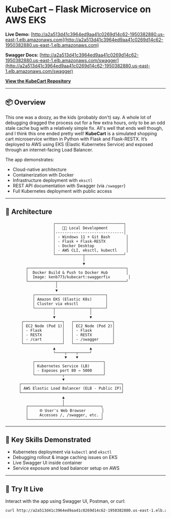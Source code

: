 # KubeCart – Flask Microservice on AWS EKS

**Live Demo:**   [http://a2a513d41c3964ed9aa41c0269d14c62-1950382880.us-east-1.elb.amazonaws.com](http://a2a513d41c3964ed9aa41c0269d14c62-1950382880.us-east-1.elb.amazonaws.com) 

**Swagger Docs:**   [http://a2a513d41c3964ed9aa41c0269d14c62-1950382880.us-east-1.elb.amazonaws.com/swagger](http://a2a513d41c3964ed9aa41c0269d14c62-1950382880.us-east-1.elb.amazonaws.com/swagger)

**[View the KubeCart Repository](https://github.com/KenB773/KubeCart)**

---

## 📦 Overview

This one was a doozy, as the kids (probably don't) say. A whole lot of debugging dragged the process out for a few extra hours, only to be an odd stale cache bug with a relatively simple fix. All's well that ends well though, and I think this one ended pretty well! **KubeCart** is a simulated shopping cart microservice written in Python with Flask and Flask-RESTX. It’s deployed to AWS using EKS (Elastic Kubernetes Service) and exposed through an internet-facing Load Balancer.

The app demonstrates:
- Cloud-native architecture
- Containerization with Docker
- Infrastructure deployment with `eksctl`
- REST API documentation with Swagger (via `/swagger`)
- Full Kubernetes deployment with public access

---

## 📐 Architecture

```
                     ┌──────────────────────────────┐
                     │   👨‍💻 Local Development       │
                     │------------------------------│
                     │ - Windows 11 + Git Bash       │
                     │ - Flask + Flask-RESTX         │
                     │ - Docker Desktop              │
                     │ - AWS CLI, eksctl, kubectl    │
                     └────────────┬─────────────────┘
                                  │
                                  ▼
         ┌───────────────────────────────────────────┐
         │  Docker Build & Push to Docker Hub        │
         │  Image: kenb773/kubecart:swaggerfix        │
         └────────────┬──────────────────────────────┘
                      │
                      ▼
            ┌───────────────────────────────┐
            │ Amazon EKS (Elastic K8s)      │
            │ Cluster via eksctl            │
            └────────┬───────────────┬──────┘
                     │               │
                     ▼               ▼
       ┌─────────────────┐   ┌─────────────────┐
       │ EC2 Node (Pod 1)│   │ EC2 Node (Pod 2)│
       │ - Flask         │   │ - Flask         │
       │ - RESTX         │   │ - RESTX         │
       │ - /cart         │   │ - /swagger      │
       └─────────────────┘   └─────────────────┘
                     ▲               ▲
                     └────┬────┬─────┘
                          ▼    ▼
            ┌──────────────────────────────┐
            │ Kubernetes Service (LB)      │
            │ - Exposes port 80 → 5000     │
            └────────────┬─────────────────┘
                         ▼
      ┌────────────────────────────────────────────┐
      │ AWS Elastic Load Balancer (ELB - Public IP)│
      └────────────────────────────────────────────┘
                         ▲
                         │
         ┌───────────────┴────────────────┐
         │     🌐 User's Web Browser       │
         │     Accesses /, /swagger, etc. │
         └────────────────────────────────┘
```

---

## 🧠 Key Skills Demonstrated

- Kubernetes deployment via `kubectl` and `eksctl`
- Debugging rollout & image caching issues on EKS
- Live Swagger UI inside container
- Service exposure and load balancer setup on AWS

---

## 🧪 Try It Live

Interact with the app using Swagger UI, Postman, or curl:

```bash
curl http://a2a513d41c3964ed9aa41c0269d14c62-1950382880.us-east-1.elb.amazonaws.com/cart?user_id=guest
```

